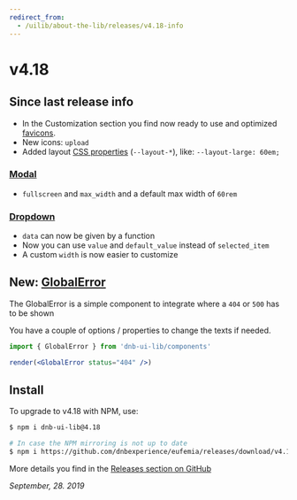 ```yaml
---
redirect_from:
  - /uilib/about-the-lib/releases/v4.18-info
---
```


# v4.18

## Since last release info

- In the Customization section you find now ready to use and optimized [favicons](/uilib/usage/customisation#favicon-and-manifest).
- New icons: `upload`
- Added layout [CSS properties](/uilib/usage/layout#sizing) (`--layout-*`), like: `--layout-large: 60em;`

### [Modal](/uilib/components/modal)

- `fullscreen` and `max_width` and a default max width of `60rem`

### [Dropdown](/uilib/components/dropdown)

- `data` can now be given by a function
- Now you can use `value` and `default_value` instead of `selected_item`
- A custom `width` is now easier to customize

## New: [GlobalError](/uilib/components/global-error)

The GlobalError is a simple component to integrate where a `404` or `500` has to be shown

You have a couple of options / properties to change the texts if needed.

```jsx
import { GlobalError } from 'dnb-ui-lib/components'

render(<GlobalError status="404" />)
```

## Install

To upgrade to v4.18 with NPM, use:

```bash
$ npm i dnb-ui-lib@4.18

# In case the NPM mirroring is not up to date
$ npm i https://github.com/dnbexperience/eufemia/releases/download/v4.18.0/dnb-ui-lib-4.18.0.tgz
```

More details you find in the [Releases section on GitHub](https://github.com/dnbexperience/eufemia/releases)

_September, 28. 2019_
